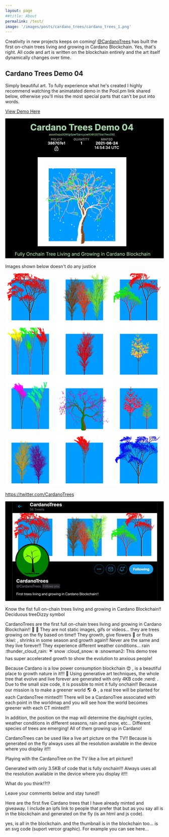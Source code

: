 ```yaml
---
layout: page
##title: About
permalink: /test/
image: '/images/posts/cardano_trees/cardano_trees_1.png'
---
```

Creativity in new projects keeps on coming! [@CardanoTrees](https://twitter.com/CardanoTrees) has built the first on-chain trees living and growing in Cardano Blockchain. Yes, that's right. All code and art is written on the blockchain entirely and the art itself dynamically changes over time.  

## Cardano Trees Demo 04
Simply beautiful art. To fully experience what he's created I highly recommend watching the animatated demo in the Pool.pm link shared below, otherwise you'll miss the most special parts that can't be put into words.   

[View Demo Here](https://pool.pm/386707e1dd9ae353a49480c576a680266e48737be00c1515ec3e715d.CTDemo04)

![](/images/posts/cardano_trees/cardano_trees_9.png) 

Images shown below doesn't do any justice  

![](/images/posts/cardano_trees/cardano_trees_3.png) 



https://twitter.com/CardanoTrees


![](/images/posts/cardano_trees/cardano_trees_1.png) 



Know the fist full on-chain trees living and growing in Cardano Blockchain!! Deciduous treeDizzy symbol

CardanoTrees are the first full on-chain trees living and growing in Cardano Blockchain!! :deciduous_tree: :rainbow: 
They are not static images, gifs or videos... they are trees growing on the fly based on time!!
They growth, give flowers :sunflower:  or fruits :kiwi: , shrinks in some season and growth again!! Never are the same and they live forever!!
They experience different weather conditions... rain  :thunder_cloud_rain: :umbrella:   snow :cloud_snow: :snowflake: :snowman2: 
This demo tree has super accelerated growth to show the evolution to anxious people!


Because Cardano is a low power consumption blockchain :heart_eyes: , is a beautiful place to growth nature in it!!! :rainbow: 
Using generative art techniques, the whole tree that evolve and live forever are generated with only 4KB code :nerd: . Due to the small size code, it is possible to mint it fully onchain!!
Because our mission is to make a greener world :earth_americas: :recycle: , a real tree will be planted for each CardanoTree minted!!! 
There will be a CardanoTree associated with each point in the worldmap and you will see how the world becomes greener with each CT minted!!!

In addition, the position on the map will determine the day/night cycles, weather conditions in different seasons, rain and snow, etc...
Different species of trees are emerging! All of them growing up in Cardano!

CardanoTrees can be used like a live art picture on the TV!! Because is generated on the fly always uses all the resolution available in the device where you display it!!!

Playing with the CardanoTree on the TV like a live art picture!!

Generated with only 3.5KB of code that is fully onchain!!! Always uses all the resolution available in the device where you display it!!!

What do you think!?!? 

Leave your comments below and stay tuned!!


Here are the first five Cardano trees that I have already minted and giveaway. I include an ipfs link to people that prefer that but as you say all is in the blockchain and generated on the fly (is an html and js code).


yes, is all in the blockchain. and the thumbnail is in the blockchain too... is an svg code (suport vercor graphic). For example you can see here...


